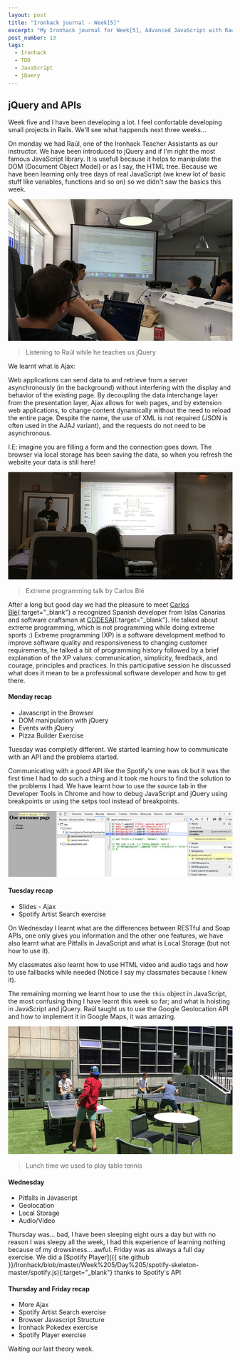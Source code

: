 ```yaml
---
layout: post
title: "Ironhack journal - Week[5]"
excerpt: "My Ironhack journal for Week[5], Advanced JavaScript with Raúl Vega"
post_number: 13
tags:
  - Ironhack
  - TDD
  - JavaScript
  - jQuery
---
```


## jQuery and APIs

Week five and I have been developing a lot. I feel confortable developing small projects in Rails. We'll see what happends next three weeks...

On monday we had Raúl, one of the Ironhack Teacher Assistants as our instructor. We have been introduced to jQuery and if I'm right the most famous JavaScript library. It is usefull because it helps to manipulate the DOM (Document Object Model) or as I say, the HTML tree. Because we have been learning only tree days of real JavaScript (we knew lot of basic stuff like variables, functions and so on) so we didn't saw the basics this week.

<img src="/assets/images/post-irnohack-week-five-a.jpg" alt="Listening to Raúl while he teaches us jQuery">

<blockquote class="">
    <p>Listening to Raúl while he teaches us jQuery</p>
</blockquote>

We learnt what is Ajax:

Web applications can send data to and retrieve from a server asynchronously (in the background) without interfering with the display and behavior of the existing page. By decoupling the data interchange layer from the presentation layer, Ajax allows for web pages, and by extension web applications, to change content dynamically without the need to reload the entire page. Despite the name, the use of XML is not required (JSON is often used in the AJAJ variant), and the requests do not need to be asynchronous.

I.E: imagine you are filling a form and the connection goes down. The browser via local storage has been saving the data, so when you refresh the website your data is still here!

<img src="/assets/images/post-irnohack-week-five-b.jpg" alt="Extreme programming talk by Carlos Blé">

<blockquote class="">
    <p>Extreme programming talk by Carlos Blé</p>
</blockquote>

After a long but good day we had the pleasure to meet [Carlos Blé](https://twitter.com/carlosble){:target="_blank"} a recognized Spanish developer from Islas Canarias and software craftsman at [CODESAI](http://www.codesai.com){:target="_blank"}. He talked about extreme programming, which is not programming while doing extreme sports :) Extreme programming (XP) is a software development method to improve software quality and responsiveness to changing customer requirements, he talked a bit of programming history followed by a brief explanation of the XP values: communication, simplicity, feedback, and courage, principles and practices. In this participative session he discussed what does it mean to be a professional software developer and how to get there.

#### Monday recap

- Javascript in the Browser
- DOM manipulation with jQuery
- Events with jQuery
- Pizza Builder Exercise

Tuesday was completly different. We started learning how to communicate with an API and the problems started.

Communicating with a good API like the Spotify's one was ok but it was the first time I had to do such a thing and it took me hours to find the solution to the problems I had. We have learnt how to use the source tab in the Developer Tools in Chrome and how to debug JavaScript and jQuery using breakpoints or using the setps tool instead of breakpoints.

<img src="/assets/images/post-irnohack-week-five-d.jpg" alt="jQuery debugging">

#### Tuesday recap

- Slides - Ajax
- Spotify Artist Search exercise

On Wednesday I learnt what are the differences between RESTful and Soap APIs, one only gives you information and the other one features, we have also learnt what are Pitfalls in JavaScript and what is Local Storage (but not how to use it).

My classmates also learnt how to use HTML video and audio tags and how to use fallbacks while needed (Notice I say my classmates because I knew it).

The remaining morning we learnt how to use the `this` object in JavaScript, the most confusing thing I have learnt this week so far; and what is hoisting in JavaScript and jQuery. Raúl taught us to use the Google Geolocation API and how to implement it in Google Maps, it was amazing.

<img src="/assets/images/post-irnohack-week-five-c.jpg" alt="Lunch time we used to play table tennis">

<blockquote class="">
    <p>Lunch time we used to play table tennis</p>
</blockquote>

#### Wednesday

- Pitfalls in Javascript
- Geolocation
- Local Storage
- Audio/Video

Thursday was... bad, I have been sleeping eight ours a day but with no reason I was sleepy all the week, I had this experience of learning nothing because of my drowsiness... awful. Friday was as always a full day exercise. We did a [Spotify Player]({{ site.github }}/Ironhack/blob/master/Week%205/Day%205/spotify-skeleton-master/spotify.js){:target="_blank"} thanks to Spotify's API

#### Thursday and Friday recap

- More Ajax
- Spotify Artist Search exercise
- Browser Javascript Structure
- Ironhack Pokedex exercise
- Spotify Player exercise

Waiting our last theory week.
